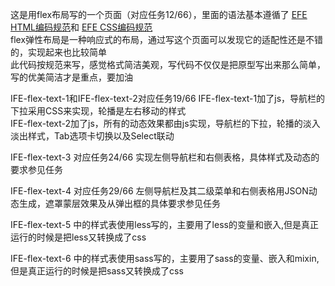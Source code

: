 这是用flex布局写的一个页面（对应任务12/66），里面的语法基本遵循了
<a href="https://github.com/ecomfe/spec/blob/master/html-style-guide.md">EFE HTML编码规范</a>和
<a href="https://github.com/ecomfe/spec/blob/master/css-style-guide.md#user-content-24-%E8%A1%8C%E9%95%BF%E5%BA%A6">
EFE CSS编码规范</a>
<br>
flex弹性布局是一种响应式的布局，通过写这个页面可以发现它的适配性还是不错的，实现起来也比较简单<br>
此代码按规范来写，感觉格式简洁美观，写代码不仅仅是把原型写出来那么简单，写的优美简洁才是重点，要加油


IFE-flex-text-1和IFE-flex-text-2对应任务19/66
IFE-flex-text-1加了js，导航栏的下拉采用CSS来实现，轮播是左右移动的样式<br>
IFE-flex-text-2加了js，所有的动态效果都由js实现，导航栏的下拉，轮播的淡入淡出样式，Tab选项卡切换以及Select联动<br>

IFE-flex-text-3 对应任务24/66
实现左侧导航栏和右侧表格，具体样式及动态的要求参见任务

IFE-flex-text-4 对应任务29/66
左侧导航栏及其二级菜单和右侧表格用JSON动态生成，遮罩蒙层效果及从弹出框的具体要求参见任务

IFE-flex-text-5 中的样式表使用less写的，主要用了less的变量和嵌入,但是真正运行的时候是把less又转换成了css

IFE-flex-text-6 中的样式表使用sass写的，主要用了sass的变量、嵌入和mixin,但是真正运行的时候是把sass又转换成了css

